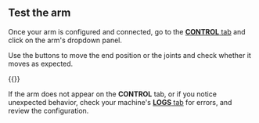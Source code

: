## Test the arm

Once your arm is configured and connected, go to the [**CONTROL** tab](/app/fleet/control/) and click on the arm's dropdown panel.

Use the buttons to move the end position or the joints and check whether it moves as expected.

{{<imgproc src="/machine/components/arm/control.png" resize="450x" declaredimensions=true alt="Arm control panel.">}}

If the arm does not appear on the **CONTROL** tab, or if you notice unexpected behavior, check your machine's [**LOGS** tab](/app/fleet/machines/#logs) for errors, and review the configuration.

